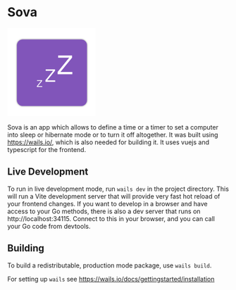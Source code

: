 # Sova

<img src="build/appicon.png" alt="Sova Icon" width="200"/>

Sova is an app which allows to define a time or a timer to set a computer into sleep or hibernate mode or to turn it off altogether.
It was built using https://wails.io/, which is also needed for building it.
It uses vuejs and typescript for the frontend.

## Live Development

To run in live development mode, run `wails dev` in the project directory. This will run a Vite development
server that will provide very fast hot reload of your frontend changes. If you want to develop in a browser
and have access to your Go methods, there is also a dev server that runs on http://localhost:34115. Connect
to this in your browser, and you can call your Go code from devtools.

## Building

To build a redistributable, production mode package, use `wails build`.

For setting up `wails` see https://wails.io/docs/gettingstarted/installation
